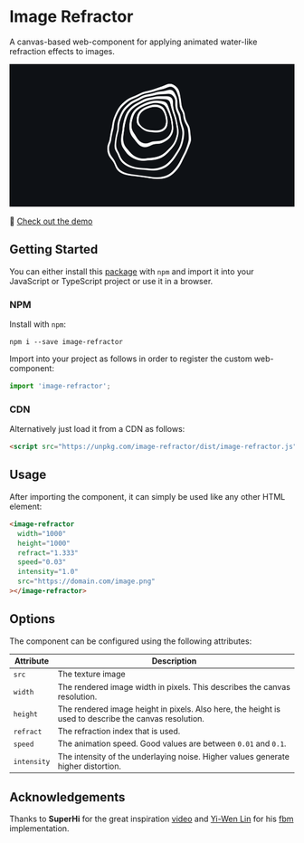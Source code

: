 # Image Refractor

A canvas-based web-component for applying animated water-like refraction effects to images.

[![](assets/readme.png)](https://marcantondahmen.github.io/image-refractor/)

:wave: [Check out the demo](https://marcantondahmen.github.io/image-refractor/)

## Getting Started

You can either install this [package](https://www.npmjs.com/package/image-refractor)
with `npm` and import it into your JavaScript or TypeScript project or use it in a browser.

### NPM

Install with `npm`:

```
npm i --save image-refractor
```

Import into your project as follows in order to register the custom web-component:

```javascript
import 'image-refractor';
```

### CDN

Alternatively just load it from a CDN as follows:

```html
<script src="https://unpkg.com/image-refractor/dist/image-refractor.js"></script>
```

## Usage

After importing the component, it can simply be used like any other HTML element:

```html
<image-refractor
  width="1000"
  height="1000"
  refract="1.333"
  speed="0.03"
  intensity="1.0"
  src="https://domain.com/image.png"
></image-refractor>
```

## Options

The component can be configured using the following attributes:

| Attribute   | Description                                                                                           |
| ----------- | ----------------------------------------------------------------------------------------------------- |
| `src`       | The texture image                                                                                     |
| `width`     | The rendered image width in pixels. This describes the canvas resolution.                             |
| `height`    | The rendered image height in pixels. Also here, the height is used to describe the canvas resolution. |
| `refract`   | The refraction index that is used.                                                                    |
| `speed`     | The animation speed. Good values are between `0.01` and `0.1`.                                        |
| `intensity` | The intensity of the underlaying noise. Higher values generate higher distortion.                     |

## Acknowledgements

Thanks to **SuperHi** for the great inspiration [video](https://www.youtube.com/watch?v=GALjY57ntsk) and
[Yi-Wen Lin](https://github.com/yiwenl) for his [fbm](https://github.com/yiwenl/glsl-fbm/blob/master/2d.glsl) implementation.
